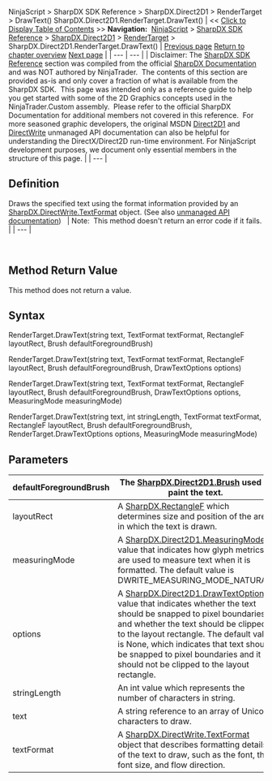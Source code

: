 ﻿
NinjaScript > SharpDX SDK Reference > SharpDX.Direct2D1 > RenderTarget > DrawText()
SharpDX.Direct2D1.RenderTarget.DrawText()
| << [Click to Display Table of Contents](sharpdx_direct2d1_rendertarget_drawtext.md) >> **Navigation:**     [NinjaScript](ninjascript.md) > [SharpDX SDK Reference](sharpdx_sdk_reference.md) > [SharpDX.Direct2D1](sharpdx_direct2d1.md) > [RenderTarget](sharpdx_direct2d1_rendertarget.md) > SharpDX.Direct2D1.RenderTarget.DrawText() | [Previous page](sharpdx_direct2d1_rendertarget_drawrectangle.md) [Return to chapter overview](sharpdx_direct2d1_rendertarget.md) [Next page](sharpdx_direct2d1_rendertarget_drawtextlayout.md) |
| --- | --- |
| Disclaimer: The [SharpDX SDK Reference](sharpdx_sdk_reference.md) section was compiled from the official [SharpDX Documentation](http://sharpdx.org/) and was NOT authored by NinjaTrader.  The contents of this section are provided as-is and only cover a fraction of what is available from the SharpDX SDK.  This page was intended only as a reference guide to help you get started with some of the 2D Graphics concepts used in the NinjaTrader.Custom assembly.  Please refer to the official SharpDX Documentation for additional members not covered in this reference.  For more seasoned graphic developers, the original MSDN [Direct2D1](https://msdn.microsoft.com/en-us/library/windows/desktop/dd370990.aspx) and [DirectWrite](https://msdn.microsoft.com/en-us/library/windows/desktop/dd368038.aspx) unmanaged API documentation can also be helpful for understanding the DirectX/Direct2D run-time environment. For NinjaScript development purposes, we document only essential members in the structure of this page. |
| --- |

## Definition
Draws the specified text using the format information provided by an [SharpDX.DirectWrite.TextFormat](sharpdx_directwrite_textformat.md) object.
(See also [unmanaged API documentation](http://msdn.microsoft.com/en-us/library/dd742848.aspx))
 
| Note:  This method doesn't return an error code if it fails. |
| --- |

 
## 
## Method Return Value
This method does not return a value.
 
## Syntax
RenderTarget.DrawText(string text, TextFormat textFormat, RectangleF layoutRect, Brush defaultForegroundBrush)  

RenderTarget.DrawText(string text, TextFormat textFormat, RectangleF layoutRect, Brush defaultForegroundBrush, DrawTextOptions options)  

RenderTarget.DrawText(string text, TextFormat textFormat, RectangleF layoutRect, Brush defaultForegroundBrush, DrawTextOptions options,   MeasuringMode measuringMode)  

RenderTarget.DrawText(string text, int stringLength, TextFormat textFormat, RectangleF layoutRect, Brush defaultForegroundBrush, RenderTarget.DrawTextOptions options, MeasuringMode measuringMode)
## Parameters
| defaultForegroundBrush | The [SharpDX.Direct2D1.Brush](sharpdx_direct2d1_brush.md) used to paint the text. |
| --- | --- |
| layoutRect | A [SharpDX.RectangleF](sharpdx_rectanglef.md) which determines size and position of the area in which the text is drawn. |
| measuringMode | A [SharpDX.Direct2D1.MeasuringMode](sharpdx_direct2d1_measuringmode.md) value that indicates how glyph metrics are used to measure text when it is formatted. The default value is DWRITE_MEASURING_MODE_NATURAL. |
| options | A [SharpDX.Direct2D1.DrawTextOptions](sharpdx_direct2d1_drawtextoptions.md) value that indicates whether the text should be snapped to pixel boundaries and whether the text should be clipped to the layout rectangle. The default value is None, which indicates that text should be snapped to pixel boundaries and it should not be clipped to the layout rectangle. |
| stringLength | An int value which represents the number of characters in string. |
| text | A string reference to an array of Unicode characters to draw. |
| textFormat | A [SharpDX.DirectWrite.TextFormat](sharpdx_directwrite_textformat.md) object that describes formatting details of the text to draw, such as the font, the font size, and flow direction. |
